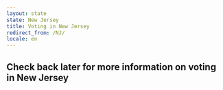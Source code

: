 ```yaml
---
layout: state
state: New Jersey
title: Voting in New Jersey
redirect_from: /NJ/
locale: en
---
```


## Check back later for more information on voting in New Jersey
